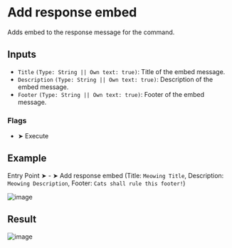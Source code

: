 # Add response embed
Adds embed to the response message for the command.

## Inputs
- `Title`  `(Type: String || Own text: true)`: Title of the embed message.
- `Description`  `(Type: String || Own text: true)`: Description of the embed message.
- `Footer`  `(Type: String || Own text: true)`: Footer of the embed message.

### Flags
- ➤ Execute

## Example
Entry Point ➤ - ➤ Add response embed (Title: `Meowing Title`, Description: `Meowing Description`, Footer: `Cats shall rule this footer!`)

![image](https://github.com/user-attachments/assets/c99109d3-20df-44a8-be09-a7f5506e71f5)

## Result
![image](https://github.com/user-attachments/assets/481f6d79-60df-4ceb-a764-aa043e28b0c8)
